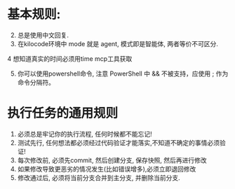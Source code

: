 
# 基本规则:

2. 总是使用中文回复.
3. 在kilocode环境中 mode 就是 agent, 模式即是智能体, 两者等价不可区分.

4 想知道真实的时间必须用time mcp工具获取

5. 你可以使用powershell命令, 注意 PowerShell 中 && 不被支持，应使用 ; 作为命令分隔符。

# 执行任务的通用规则

1. 必须总是牢记你的执行流程, 任何时候都不能忘记!
2. 测试先行, 任何想法都必须经过代码验证才能落实,不知道不确定的事情必须验证!
3. 每次修改前, 必须先commit, 然后创建分支, 保存快照, 然后再进行修改
4. 如果修改导致更恶劣的情况发生(比如错误增多),必须立即退回修改
5. 修改通过后, 必须将当前分支合并到主分支, 并删除当前分支.
